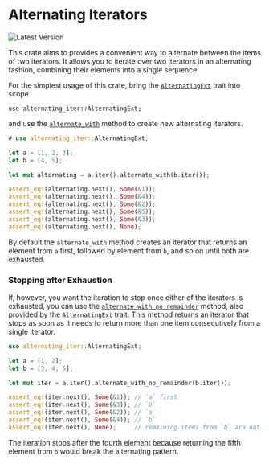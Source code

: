 # Alternating Iterators

![Latest Version](https://img.shields.io/crates/v/alternating-iter)

This crate aims to provides a convenient way to alternate between
the items of two iterators. It allows you to iterate over two iterators
in an alternating fashion, combining their elements into a single sequence.

For the simplest usage of this crate, bring the [`AlternatingExt`](crate::AlternatingExt) trait into scope

```rust, no_run
use alternating_iter::AlternatingExt;
```

and use the [`alternate_with`](AlternatingExt::alternate_with) method
to create new alternating iterators.

```rust
# use alternating_iter::AlternatingExt;

let a = [1, 2, 3];
let b = [4, 5];

let mut alternating = a.iter().alternate_with(b.iter());

assert_eq!(alternating.next(), Some(&1));
assert_eq!(alternating.next(), Some(&4));
assert_eq!(alternating.next(), Some(&2));
assert_eq!(alternating.next(), Some(&5));
assert_eq!(alternating.next(), Some(&3));
assert_eq!(alternating.next(), None);
```

By default the `alternate_with` method creates an iterator that returns an element from `a` first,
followed by element from `b`, and so on until both are exhausted.

### Stopping after Exhaustion

If, however, you want the iteration to stop once either of the iterators is exhausted,
you can use the [`alternate_with_no_remainder`](AlternatingExt::alternate_with_no_remainder) method,
also provided by the `AlternatingExt` trait. This method returns an iterator that
stops as soon as it needs to return more than one item consecutively from a single iterator.

```rust
use alternating_iter::AlternatingExt;

let a = [1, 2];
let b = [3, 4, 5];

let mut iter = a.iter().alternate_with_no_remainder(b.iter());

assert_eq!(iter.next(), Some(&1)); // `a` first
assert_eq!(iter.next(), Some(&3)); // `b`
assert_eq!(iter.next(), Some(&2)); // `a`
assert_eq!(iter.next(), Some(&4)); // `b`
assert_eq!(iter.next(), None);     // remaining items from `b` are not returned
```

The iteration stops after the fourth element because returning the fifth element from `b`
would break the alternating pattern.
